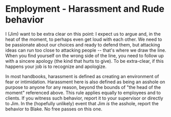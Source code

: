 # Employment - Harassment and Rude behavior

I (Jim) want to be extra clear on this point: I expect us to argue and, in the heat of the moment, to perhaps even get loud with each other. We need to be passionate about our choices and ready to defend them, but attacking ideas can run too close to attacking people -- that's where we draw the line. When you find yourself on the wrong side of the line, you need to follow up with a sincere apology (the kind that hurts to give). To be extra-clear, if this happens your job is to recognize and apologize.

In most handbooks, harassment is defined as creating an environment of fear or intimidation. Harassment here is also defined as being an asshole on purpose to anyone for any reason, beyond the bounds of "the head of the moment" referenced above. This rule applies equally to employees and to clients. If you witness such behavior, report it to your supervisor or directly to Jim. In the (hopefully unlikely) event that Jim _is_ the asshole, report the behavior to Blake. No free passes on this one.
